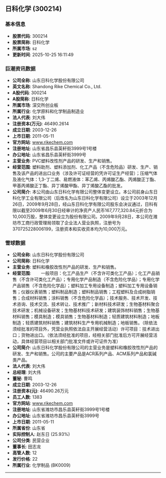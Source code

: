 ## 日科化学 (300214)

### 基本信息

- **股票代码**: 300214
- **股票简称**: 日科化学
- **所属市场**: sz
- **更新时间**: 2025-10-25 16:11:49

### 巨潮资讯数据

- **公司全称**: 山东日科化学股份有限公司
- **英文名称**: Shandong Rike Chemical Co., Ltd.
- **A股代码**: 300214
- **A股简称**: 日科化学
- **所属市场**: 深交所创业板
- **所属行业**: 化学原料和化学制品制造业
- **法人代表**: 刘大伟
- **注册资本(万元)**: 46490.2614
- **成立日期**: 2003-12-26
- **上市日期**: 2011-05-11
- **官方网站**: www.rikechem.com
- **注册地址**: 山东省昌乐县英轩街3999号1号楼
- **办公地址**: 山东省昌乐县英轩街3999号
- **主营业务**: PVC塑料改性剂产品的研发、生产和销售。
- **经营范围**: 塑料助剂、塑料添加剂、化工产品（不含危险品）研发、生产、销售及该产品的进出口业务（涉及许可证经营的凭许可证生产经营）；压缩气体及液化气体：1,3-丁二烯、易燃液体：苯乙烯、丙烯酸乙酯、丙烯酸正丁酯、甲基丙烯酸正丁酯、异丁烯酸甲酯、异丁烯酸乙酯的批发。
- **公司简介**: 本公司由山东日科化学有限公司整体变更设立。本公司前身山东日科化学工业有限公司（后改名为山东日科化学有限公司）设立于2003年12月26日，2009年9月28日，经山东日科化学有限公司股东会决议通过，日科有限以截至2009年6月30日经审计的净资产人民币167,777,320.84元折合为10,000万股，整体变更设立为股份有限公司。2009年9月28日，本公司在潍坊市工商行政管理局领取了企业法人营业执照，注册号为370725228006199，注册资本和实收资本均为10,000万元。

### 雪球数据

- **公司全称**: 山东日科化学股份有限公司
- **公司简称**: 日科化学
- **主营业务**: 塑料和橡胶改性剂产品的研发、生产和销售。
- **经营范围**: 　　一般项目：化工产品生产（不含许可类化工产品）；化工产品销售（不含许可类化工产品）；专用化学产品制造（不含危险化学品）；专用化学产品销售（不含危险化学品）；塑料加工专用设备制造；塑料加工专用设备销售；仪器仪表销售；塑料制品制造；塑料制品销售；工程塑料及合成树脂销售；合成材料销售；涂料销售（不含危险化学品）；技术服务、技术开发、技术咨询、技术交流、技术转让、技术推广；新材料技术研发；生物基材料聚合技术研发；机械设备研发；生物基材料技术研发；建筑装饰材料销售；生物基材料销售；模具制造；模具销售；生物基材料制造；轻质建筑材料制造；地板制造；轻质建筑材料销售；建筑材料生产专用机械制造；地板销售。（除依法须经批准的项目外，凭营业执照依法自主开展经营活动）许可项目：技术进出口；货物进出口。（依法须经批准的项目，经相关部门批准后方可开展经营活动，具体经营项目以相关部门批准文件或许可证件为准）
- **公司简介**: 山东日科化学股份有限公司的主营业务是塑料和橡胶改性剂产品的研发、生产和销售。公司的主要产品是ACR系列产品、ACM系列产品和氯碱类产品。
- **法人代表**: 刘大伟
- **总经理**: 刘大伟
- **董秘**: 曹鸣
- **成立日期**: 2003-12-26
- **注册资本(元)**: 46490.26万元
- **员工人数**: 1383
- **官方网站**: www.rikechem.com
- **注册地址**: 山东省潍坊市昌乐县英轩街3999号1号楼
- **办公地址**: 山东省潍坊市昌乐县英轩街3999号
- **上市日期**: 2011-05-11
- **所属省份**: 山东省
- **实际控制人**: 赵东日 (25.93%)
- **公司分类**: 民营企业
- **董事长**: 田志龙
- **高管人数**: 12
- **发行价格**: 22
- **所属行业**: 化学制品 (BK0009)

---